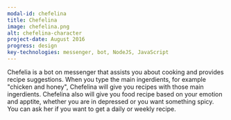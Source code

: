 ```yaml
---
modal-id: chefelina
title: Chefelina
image: chefelina.png
alt: chefelina-character
project-date: August 2016
progress: design
key-technologies: messenger, bot, NodeJS, JavaScript
---
```

Chefelia is a bot on messenger that assists you about cooking and provides recipe suggestions. When you type the main ingerdients, for example "chicken and honey", Chefelina will give you recipes with those main ingerdients. Chefelina also will give you food recipe based on your emotion and apptite, whether you are in depressed or you want something spicy. You can ask her if you want to get a daily or weekly recipe.
